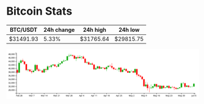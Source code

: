 # Bitcoin Stats

BTC/USDT|24h change|24h high|24h low|
|---|---|---|---|
|$31491.93|5.33%|$31765.64|$29815.75|

<img src="./chart.svg">
